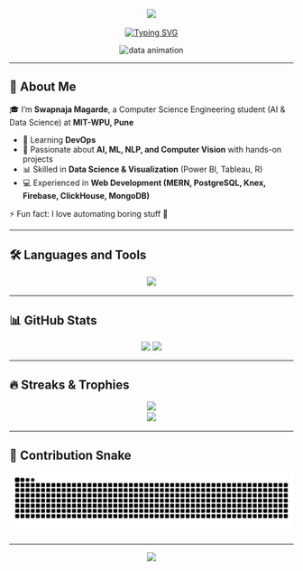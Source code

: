 <!-- Header Banner -->
<p align="center">
  <img src="https://capsule-render.vercel.app/api?type=waving&color=gradient&height=200&section=header&text=Howdy%20👋%20I'm%20Swapnaja&fontSize=40&fontAlignY=35&animation=twinkling&fontColor=fff"/>
</p>

<!-- Typing Animation -->
<p align="center">
  <a href="https://git.io/typing-svg">
    <img src="https://readme-typing-svg.herokuapp.com?font=Fira+Code&weight=600&size=28&pause=1000&color=F72C7D&center=true&vCenter=true&width=800&lines=Hi+%F0%9F%91%8B%2C+I'm+Swapnaja;Full+Stack+Developer+%F0%9F%9A%80;Open+Source+Enthusiast+%F0%9F%92%BB;Data+Explorer+%F0%9F%93%8A" alt="Typing SVG" />
  </a>
</p>

<!-- Animated Data/Coding GIF -->
<p align="center">
  <img src="https://raw.githubusercontent.com/ashutosh1919/ashutosh1919/main/techstack.gif" alt="data animation" width="500"/>
</p>

---

## 🚀 About Me  

🎓 I’m **Swapnaja Magarde**, a Computer Science Engineering student (AI & Data Science) at **MIT-WPU, Pune**  
- 🌱 Learning **DevOps**  
- 🤖 Passionate about **AI, ML, NLP, and Computer Vision** with hands-on projects
- 📊 Skilled in **Data Science & Visualization** (Power BI, Tableau, R)
- 💻 Experienced in **Web Development (MERN, PostgreSQL, Knex, Firebase, ClickHouse, MongoDB)**

⚡ Fun fact: I love automating boring stuff 🤖  

---

## 🛠️ Languages and Tools  
<p align="center">
  <img src="https://skillicons.dev/icons?i=js,ts,html,css,tailwind,react,nextjs,nodejs,express,npm,postgres,mysql,mongodb,python,r,tensorflow,opencv,java,c,aws,git,github,docker,vscode,figma" />
</p>

---

## 📊 GitHub Stats
<div align="center">
  <img src="https://github-readme-stats.vercel.app/api?username=Swapnaja964&show_icons=true&theme=radical&count_private=true&include_all_commits=true" height="180" />
  <img src="https://github-readme-stats.vercel.app/api/top-langs/?username=Swapnaja964&layout=compact&theme=radical" height="180" />
</div>


---

## 🔥 Streaks & Trophies  
<div align="center">
  <img src="https://streak-stats.demolab.com?user=Swapnaja964&theme=radical&border_radius=8" height="180"/>
</div>

<div align="center">
  <img src="https://github-profile-trophy.vercel.app/?username=Swapnaja964&theme=radical&no-frame=true&row=1&column=6" />
</div>

---

## 🐍 Contribution Snake  
<div align="center">
  <img src="https://github.com/Swapnaja964/Swapnaja964/blob/output/snake.svg" alt="snake animation"/>
</div>

---

<!-- Footer Banner -->
<p align="center">
  <img src="https://capsule-render.vercel.app/api?type=waving&color=gradient&height=100&section=footer"/>
</p>
